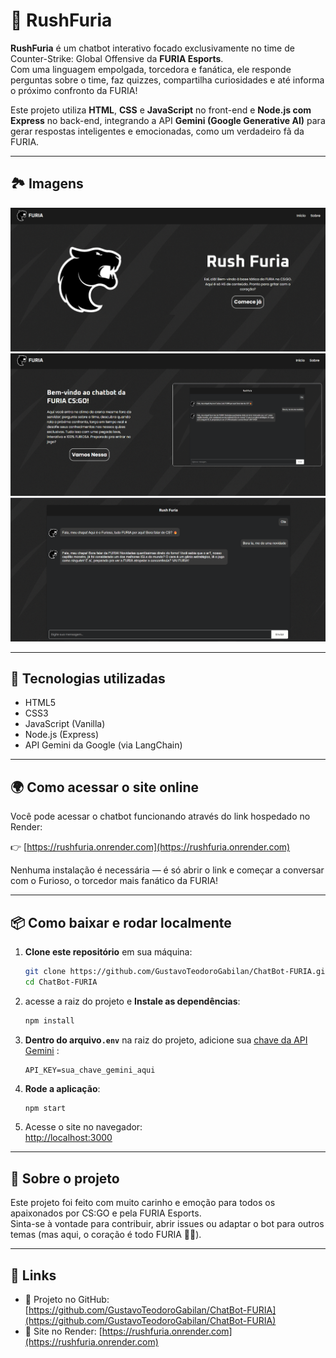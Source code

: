 # 🐗 RushFuria

**RushFuria** é um chatbot interativo focado exclusivamente no time de Counter-Strike: Global Offensive da **FURIA Esports**.  
Com uma linguagem empolgada, torcedora e fanática, ele responde perguntas sobre o time, faz quizzes, compartilha curiosidades e até informa o próximo confronto da FURIA!  

Este projeto utiliza **HTML**, **CSS** e **JavaScript** no front-end e **Node.js com Express** no back-end, integrando a API **Gemini (Google Generative AI)** para gerar respostas inteligentes e emocionadas, como um verdadeiro fã da FURIA.

---

## 🏞️ Imagens
![LandPageInicio](./public/images/inicio.png)
![LandPageSobre](./public/images/sobre.png)
![ChatBot](./public/images/chatbot.png)

---

## 🚀 Tecnologias utilizadas

- HTML5  
- CSS3  
- JavaScript (Vanilla)  
- Node.js (Express)  
- API Gemini da Google (via LangChain)

---

## 🌍 Como acessar o site online

Você pode acessar o chatbot funcionando através do link hospedado no Render:

👉 [https://rushfuria.onrender.com](https://rushfuria.onrender.com)

Nenhuma instalação é necessária — é só abrir o link e começar a conversar com o Furioso, o torcedor mais fanático da FURIA!

---

## 📦 Como baixar e rodar localmente

1. **Clone este repositório** em sua máquina:

   ```bash
   git clone https://github.com/GustavoTeodoroGabilan/ChatBot-FURIA.git
   cd ChatBot-FURIA
   ```

2.  acesse a raiz do projeto e **Instale as dependências**:

      ```bash
      npm install
      ```

3. **Dentro do arquivo`.env`** na raiz do projeto, adicione sua [chave da API Gemini](https://aistudio.google.com/app/apikey?hl=pt-br) :

   ```env
   API_KEY=sua_chave_gemini_aqui
   ```

4. **Rode a aplicação**:

   ```bash
   npm start
   ```

5. Acesse o site no navegador:  
   [http://localhost:3000](http://localhost:3000)

---

## 🤘 Sobre o projeto

Este projeto foi feito com muito carinho e emoção para todos os apaixonados por CS:GO e pela FURIA Esports.  
Sinta-se à vontade para contribuir, abrir issues ou adaptar o bot para outros temas (mas aqui, o coração é todo FURIA 🖤💛).

---

## 🔗 Links

- 🔗 Projeto no GitHub: [https://github.com/GustavoTeodoroGabilan/ChatBot-FURIA](https://github.com/GustavoTeodoroGabilan/ChatBot-FURIA)  
- 🔗 Site no Render: [https://rushfuria.onrender.com](https://rushfuria.onrender.com)